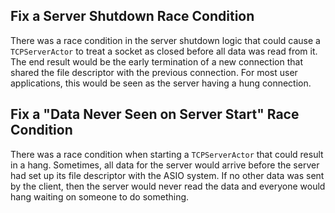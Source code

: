 ## Fix a Server Shutdown Race Condition

There was a race condition in the server shutdown logic that could cause a `TCPServerActor` to treat a socket as closed before all data was read from it. The end result would be the early termination of a new connection that shared the file descriptor with the previous connection. For most user applications, this would be seen as the server having a hung connection.

## Fix a "Data Never Seen on Server Start" Race Condition

There was a race condition when starting a `TCPServerActor` that could result in a hang. Sometimes, all data for the server would arrive before the server had set up its file descriptor with the ASIO system. If no other data was sent by the client, then the server would never read the data and everyone would hang waiting on someone to do something.
